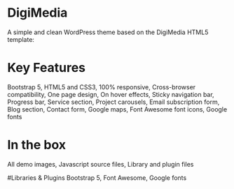 # DigiMedia
A simple and clean WordPress theme based on the DigiMedia HTML5 template:

# Key Features
Bootstrap 5,
HTML5 and CSS3,
100% responsive,
Cross-browser compatibility,
One page design,
On hover effects,
Sticky navigation bar,
Progress bar,
Service section,
Project carousels,
Email subscription form,
Blog section,
Contact form,
Google maps,
Font Awesome font icons,
Google fonts
 

# In the box
All demo images,
Javascript source files,
Library and plugin files
 

#Libraries & Plugins
Bootstrap 5,
Font Awesome,
Google fonts
